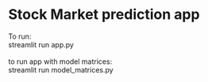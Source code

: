 # Stock Market prediction app<br/>

To run:<br/>
streamlit run app.py<br/>
<br/>
to run app with model matrices:<br/>
streamlit run model_matrices.py<br/>

